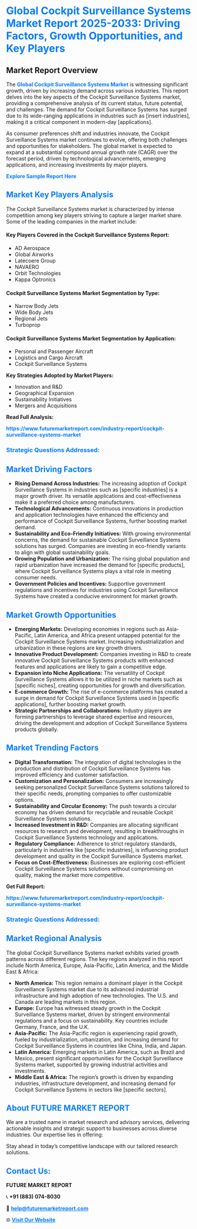 <h1 style="color: #007BFF;">Global Cockpit Surveillance Systems Market Report 2025-2033: Driving Factors, Growth Opportunities, and Key Players</h1>

<section id="overview">
<h2>Market Report Overview</h2>
<p>The <a href="https://www.futuremarketreport.com/industry-report/cockpit-surveillance-systems-market" style="color: #007BFF; text-decoration: none;"><strong>Global Cockpit Surveillance Systems Market</strong></a> is witnessing significant growth, driven by increasing demand across various industries. This report delves into the key aspects of the Cockpit Surveillance Systems market, providing a comprehensive analysis of its current status, future potential, and challenges. The demand for Cockpit Surveillance Systems has surged due to its wide-ranging applications in industries such as [insert industries], making it a critical component in modern-day [applications].</p>
<p>As consumer preferences shift and industries innovate, the Cockpit Surveillance Systems market continues to evolve, offering both challenges and opportunities for stakeholders. The global market is expected to expand at a substantial compound annual growth rate (CAGR) over the forecast period, driven by technological advancements, emerging applications, and increasing investments by major players.</p>
</section>

<section id="overview">
<p><a href="https://www.futuremarketreport.com/request-sample/reportId=112122" style="color: #007BFF; text-decoration: none;"><strong>Explore Sample Report Here</strong></a></p>
</section>

<section id="key-players">
<h2 style="color: #007BFF;">Market Key Players Analysis</h2>
<p>The Cockpit Surveillance Systems market is characterized by intense competition among key players striving to capture a larger market share. Some of the leading companies in the market include:</p>
<h4>Key Players Covered in the Cockpit Surveillance Systems Report:</h4>
<ul><li>AD Aerospace</li><li>Global Airworks</li><li>Latecoere Group</li><li>NAVAERO</li><li>Orbit Technologies</li><li>Kappa Optronics</li></ul>
<h4>Cockpit Surveillance Systems Market Segmentation by Type:</h4>
<ul><li>Narrow Body Jets</li><li>Wide Body Jets</li><li>Regional Jets</li><li>Turboprop</li></ul>

<h4>Cockpit Surveillance Systems Market Segmentation by Application:</h4>
<ul><li>Personal and Passenger Aircraft</li><li>Logistics and Cargo Aircraft</li><li>Cockpit Surveillance Systems</li></ul>
<p><strong>Key Strategies Adopted by Market Players:</strong></p>
<ul>
<li>Innovation and R&D</li>
<li>Geographical Expansion</li>
<li>Sustainability Initiatives</li>
<li>Mergers and Acquisitions</li>
</ul>
</section>

<section>
<p><strong>Read Full Analysis: </strong></p><a href="https://www.futuremarketreport.com/industry-report/cockpit-surveillance-systems-market" style="color: #007BFF; text-decoration: none;"><strong>https://www.futuremarketreport.com/industry-report/cockpit-surveillance-systems-market</strong></a>
<h3 style="color: #007BFF;">Strategic Questions Addressed:</h3>
</section>

<section id="driving-factors">
<h2 style="color: #007BFF;">Market Driving Factors</h2>
<ul>
<li><strong>Rising Demand Across Industries:</strong> The increasing adoption of Cockpit Surveillance Systems in industries such as [specific industries] is a major growth driver. Its versatile applications and cost-effectiveness make it a preferred choice among manufacturers.</li>
<li><strong>Technological Advancements:</strong> Continuous innovations in production and application technologies have enhanced the efficiency and performance of Cockpit Surveillance Systems, further boosting market demand.</li>
<li><strong>Sustainability and Eco-Friendly Initiatives:</strong> With growing environmental concerns, the demand for sustainable Cockpit Surveillance Systems solutions has surged. Companies are investing in eco-friendly variants to align with global sustainability goals.</li>
<li><strong>Growing Population and Urbanization:</strong> The rising global population and rapid urbanization have increased the demand for [specific products], where Cockpit Surveillance Systems plays a vital role in meeting consumer needs.</li>
<li><strong>Government Policies and Incentives:</strong> Supportive government regulations and incentives for industries using Cockpit Surveillance Systems have created a conducive environment for market growth.</li>
</ul>
</section>

<section id="growth-opportunities">
<h2 style="color: #007BFF;">Market Growth Opportunities</h2>
<ul>
<li><strong>Emerging Markets:</strong> Developing economies in regions such as Asia-Pacific, Latin America, and Africa present untapped potential for the Cockpit Surveillance Systems market. Increasing industrialization and urbanization in these regions are key growth drivers.</li>
<li><strong>Innovative Product Development:</strong> Companies investing in R&D to create innovative Cockpit Surveillance Systems products with enhanced features and applications are likely to gain a competitive edge.</li>
<li><strong>Expansion into Niche Applications:</strong> The versatility of Cockpit Surveillance Systems allows it to be utilized in niche markets such as [specific niches], creating opportunities for growth and diversification.</li>
<li><strong>E-commerce Growth:</strong> The rise of e-commerce platforms has created a surge in demand for Cockpit Surveillance Systems used in [specific applications], further boosting market growth.</li>
<li><strong>Strategic Partnerships and Collaborations:</strong> Industry players are forming partnerships to leverage shared expertise and resources, driving the development and adoption of Cockpit Surveillance Systems products globally.</li>
</ul>
</section>

<section id="trending-factors">
<h2 style="color: #007BFF;">Market Trending Factors</h2>
<ul>
<li><strong>Digital Transformation:</strong> The integration of digital technologies in the production and distribution of Cockpit Surveillance Systems has improved efficiency and customer satisfaction.</li>
<li><strong>Customization and Personalization:</strong> Consumers are increasingly seeking personalized Cockpit Surveillance Systems solutions tailored to their specific needs, prompting companies to offer customizable options.</li>
<li><strong>Sustainability and Circular Economy:</strong> The push towards a circular economy has driven demand for recyclable and reusable Cockpit Surveillance Systems solutions.</li>
<li><strong>Increased Investment in R&D:</strong> Companies are allocating significant resources to research and development, resulting in breakthroughs in Cockpit Surveillance Systems technology and applications.</li>
<li><strong>Regulatory Compliance:</strong> Adherence to strict regulatory standards, particularly in industries like [specific industries], is influencing product development and quality in the Cockpit Surveillance Systems market.</li>
<li><strong>Focus on Cost-Effectiveness:</strong> Businesses are exploring cost-efficient Cockpit Surveillance Systems solutions without compromising on quality, making the market more competitive.</li>
</ul>
</section>

<section>
<p><strong>Get Full Report: </strong></p><a href="https://www.futuremarketreport.com/industry-report/cockpit-surveillance-systems-market" style="color: #007BFF; text-decoration: none;"><strong>https://www.futuremarketreport.com/industry-report/cockpit-surveillance-systems-market</strong></a>
<h3 style="color: #007BFF;">Strategic Questions Addressed:</h3>
</section>


<section id="regional-analysis">
<h2 style="color: #007BFF;">Market Regional Analysis</h2>
<p>The global Cockpit Surveillance Systems market exhibits varied growth patterns across different regions. The key regions analyzed in this report include North America, Europe, Asia-Pacific, Latin America, and the Middle East & Africa:</p>
<ul>
<li><strong>North America:</strong> This region remains a dominant player in the Cockpit Surveillance Systems market due to its advanced industrial infrastructure and high adoption of new technologies. The U.S. and Canada are leading markets in this region.</li>
<li><strong>Europe:</strong> Europe has witnessed steady growth in the Cockpit Surveillance Systems market, driven by stringent environmental regulations and a focus on sustainability. Key countries include Germany, France, and the U.K.</li>
<li><strong>Asia-Pacific:</strong> The Asia-Pacific region is experiencing rapid growth, fueled by industrialization, urbanization, and increasing demand for Cockpit Surveillance Systems in countries like China, India, and Japan.</li>
<li><strong>Latin America:</strong> Emerging markets in Latin America, such as Brazil and Mexico, present significant opportunities for the Cockpit Surveillance Systems market, supported by growing industrial activities and investments.</li>
<li><strong>Middle East & Africa:</strong> The region’s growth is driven by expanding industries, infrastructure development, and increasing demand for Cockpit Surveillance Systems in sectors like [specific sectors].</li>
</ul>
</section>

<footer>
<h2 style="color: #007BFF;">About FUTURE MARKET REPORT</h2>
<p>We are a trusted name in market research and advisory services, delivering actionable insights and strategic support to businesses across diverse industries. Our expertise lies in offering:</p>

<p>Stay ahead in today’s competitive landscape with our tailored research solutions.</p>

<h2 style="color: #007BFF;">Contact Us:</h2>
<p><strong>FUTURE MARKET REPORT</strong></p>
<p>📞 <strong>+91 (883) 074-8030</strong></p>
<p>📧 <strong><a href="mailto:help@futuremarketreport.com" style="color: #007BFF;">help@futuremarketreport.com</a></strong></p>
<p>🌐 <strong><a href="https://www.futuremarketreport.com/" style="color: #007BFF;">Visit Our Website</a></strong></p>
</footer>